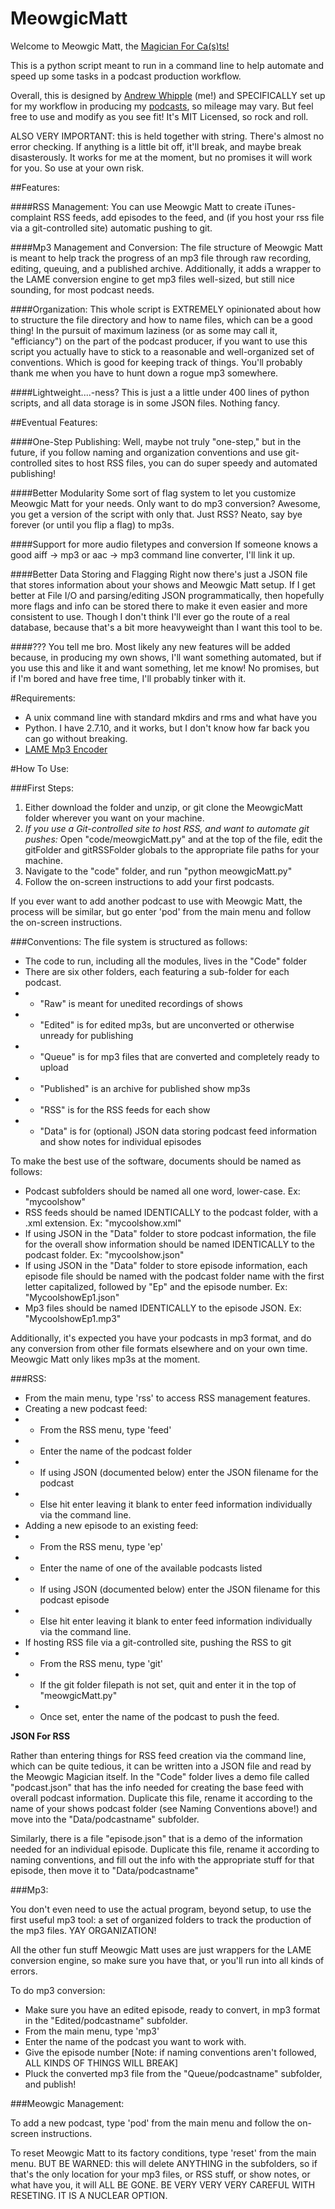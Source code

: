 # MeowgicMatt
Welcome to Meowgic Matt, the [Magician For Ca(s)ts!](https://vimeo.com/48335984)

This is a python script meant to run in a command line to help automate and speed up some tasks in a podcast production workflow.

Overall, this is designed by [Andrew Whipple](http://andrewwhipple.com) (me!) and SPECIFICALLY set up for my workflow in producing my [podcasts](http://thatpodcastthing.com), so mileage may vary. But feel free to use and modify as you see fit! It's MIT Licensed, so rock and roll.

ALSO VERY IMPORTANT: this is held together with string. There's almost no error checking. If anything is a little bit off, it'll break, and maybe break disasterously. It works for me at the moment, but no promises it will work for you. So use at your own risk.

##Features:

####RSS Management:
You can use Meowgic Matt to create iTunes-complaint RSS feeds, add episodes to the feed, and (if you host your rss file via a git-controlled site) automatic pushing to git.

####Mp3 Management and Conversion:
The file structure of Meowgic Matt is meant to help track the progress of an mp3 file through raw recording, editing, queuing, and a published archive. Additionally, it adds a wrapper to the LAME conversion engine to get mp3 files well-sized, but still nice sounding, for most podcast needs.

####Organization:
This whole script is EXTREMELY opinionated about how to structure the file directory and how to name files, which can be a good thing! In the pursuit of maximum laziness (or as some may call it, "efficiancy") on the part of the podcast producer, if you want to use this script you actually have to stick to a reasonable and well-organized set of conventions. Which is good for keeping track of things. You'll probably thank me when you have to hunt down a rogue mp3 somewhere.

####Lightweight....-ness?
This is just a a little under 400 lines of python scripts, and all data storage is in some JSON files. Nothing fancy.


##Eventual Features:

####One-Step Publishing:
Well, maybe not truly "one-step," but in the future, if you follow naming and organization conventions and use git-controlled sites to host RSS files, you can do super speedy and automated publishing!

####Better Modularity
Some sort of flag system to let you customize Meowgic Matt for your needs. Only want to do mp3 conversion? Awesome, you get a version of the script with only that. Just RSS? Neato, say bye forever (or until you flip a flag) to mp3s.

####Support for more audio filetypes and conversion
If someone knows a good aiff -> mp3 or aac -> mp3 command line converter, I'll link it up.

####Better Data Storing and Flagging
Right now there's just a JSON file that stores information about your shows and Meowgic Matt setup. If I get better at File I/O and parsing/editing JSON programmatically, then hopefully more flags and info can be stored there to make it even easier and more consistent to use. Though I don't think I'll ever go the route of a real database, because that's a bit more heavyweight than I want this tool to be.

####???
You tell me bro. Most likely any new features will be added because, in producing my own shows, I'll want something automated, but if you use this and like it and want something, let me know! No promises, but if I'm bored and have free time, I'll probably tinker with it.


#Requirements:

* A unix command line with standard mkdirs and rms and what have you
* Python. I have 2.7.10, and it works, but I don't know how far back you can go without breaking.
* [LAME Mp3 Encoder](http://lame.sourceforge.net)

#How To Use:

###First Steps:
1. Either download the folder and unzip, or git clone the MeowgicMatt folder wherever you want on your machine.
2. *If you use a Git-controlled site to host RSS, and want to automate git pushes:* Open "code/meowgicMatt.py" and at the top of the file, edit the gitFolder and gitRSSFolder globals to the appropriate file paths for your machine.
3. Navigate to the "code" folder, and run "python meowgicMatt.py"
4. Follow the on-screen instructions to add your first podcasts.

If you ever want to add another podcast to use with Meowgic Matt, the process will be similar, but go enter 'pod' from the main menu and follow the on-screen instructions.

###Conventions:
The file system is structured as follows:

* The code to run, including all the modules, lives in the "Code" folder
* There are six other folders, each featuring a sub-folder for each podcast.
* * "Raw" is meant for unedited recordings of shows
* * "Edited" is for edited mp3s, but are unconverted or otherwise unready for publishing
* * "Queue" is for mp3 files that are converted and completely ready to upload
* * "Published" is an archive for published show mp3s
* * "RSS" is for the RSS feeds for each show
* * "Data" is for (optional) JSON data storing podcast feed information and show notes for individual episodes

To make the best use of the software, documents should be named as follows:

* Podcast subfolders should be named all one word, lower-case. Ex: "mycoolshow"
* RSS feeds should be named IDENTICALLY to the podcast folder, with a .xml extension. Ex: "mycoolshow.xml"
* If using JSON in the "Data" folder to store podcast information, the file for the overall show information should be named IDENTICALLY to the podcast folder. Ex: "mycoolshow.json"
* If using JSON in the "Data" folder to store episode information, each episode file should be named with the podcast folder name with the first letter capitalized, followed by "Ep" and the episode number. Ex: "MycoolshowEp1.json"
* Mp3 files should be named IDENTICALLY to the episode JSON. Ex: "MycoolshowEp1.mp3"

Additionally, it's expected you have your podcasts in mp3 format, and do any conversion from other file formats elsewhere and on your own time. Meowgic Matt only likes mp3s at the moment.

###RSS:

* From the main menu, type 'rss' to access RSS management features.
* Creating a new podcast feed:
* * From the RSS menu, type 'feed'
* * Enter the name of the podcast folder
* * If using JSON (documented below) enter the JSON filename for the podcast
* * Else hit enter leaving it blank to enter feed information individually via the command line.
* Adding a new episode to an existing feed:
* * From the RSS menu, type 'ep'
* * Enter the name of one of the available podcasts listed
* * If using JSON (documented below) enter the JSON filename for this podcast episode
* * Else hit enter leaving it blank to enter feed information individually via the command line.
* If hosting RSS file via a git-controlled site, pushing the RSS to git
* * From the RSS menu, type 'git'
* * If the git folder filepath is not set, quit and enter it in the top of "meowgicMatt.py"
* * Once set, enter the name of the podcast to push the feed.

**JSON For RSS**

Rather than entering things for RSS feed creation via the command line, which can be quite tedious, it can be written into a JSON file and read by the Meowgic Magician itself. In the "Code" folder lives a demo file called "podcast.json" that has the info needed for creating the base feed with overall podcast information. Duplicate this file, rename it according to the name of your shows podcast folder (see Naming Conventions above!) and move into the "Data/podcastname" subfolder.

Similarly, there is a file "episode.json" that is a demo of the information needed for an individual episode. Duplicate this file, rename it according to naming conventions, and fill out the info with the appropriate stuff for that episode, then move it to "Data/podcastname"

###Mp3:

You don't even need to use the actual program, beyond setup, to use the first useful mp3 tool: a set of organized folders to track the production of the mp3 files. YAY ORGANIZATION!

All the other fun stuff Meowgic Matt uses are just wrappers for the LAME conversion engine, so make sure you have that, or you'll run into all kinds of errors.

To do mp3 conversion:

* Make sure you have an edited episode, ready to convert, in mp3 format in the "Edited/podcastname" subfolder.
* From the main menu, type 'mp3'
* Enter the name of the podcast you want to work with.
* Give the episode number [Note: if naming conventions aren't followed, ALL KINDS OF THINGS WILL BREAK]
* Pluck the converted mp3 file from the "Queue/podcastname" subfolder, and publish!

###Meowgic Management:

To add a new podcast, type 'pod' from the main menu and follow the on-screen instructions.

To reset Meowgic Matt to its factory conditions, type 'reset' from the main menu. BUT BE WARNED: this will delete ANYTHING in the subfolders, so if that's the only location for your mp3 files, or RSS stuff, or show notes, or what have you, it will ALL BE GONE. BE VERY VERY VERY CAREFUL WITH RESETING. IT IS A NUCLEAR OPTION.
